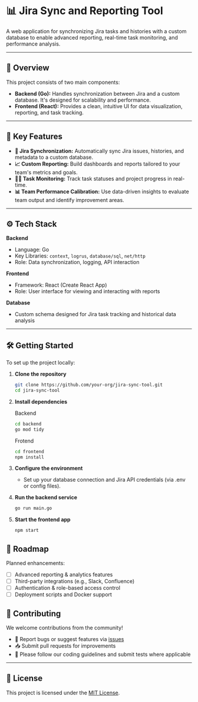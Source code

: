 # 📊 Jira Sync and Reporting Tool

A web application for synchronizing Jira tasks and histories with a custom database to enable advanced reporting, real-time task monitoring, and performance analysis.

---

## 🚀 Overview

This project consists of two main components:

- **Backend (Go):** Handles synchronization between Jira and a custom database. It's designed for scalability and performance.
- **Frontend (React):** Provides a clean, intuitive UI for data visualization, reporting, and task tracking.

---

## 🔑 Key Features

- **🔁 Jira Synchronization:** Automatically sync Jira issues, histories, and metadata to a custom database.
- **📈 Custom Reporting:** Build dashboards and reports tailored to your team's metrics and goals.
- **🕵️‍♂️ Task Monitoring:** Track task statuses and project progress in real-time.
- **📊 Team Performance Calibration:** Use data-driven insights to evaluate team output and identify improvement areas.

---

## ⚙️ Tech Stack

**Backend**
- Language: Go
- Key Libraries: `context`, `logrus`, `database/sql`, `net/http`
- Role: Data synchronization, logging, API interaction

**Frontend**
- Framework: React (Create React App)
- Role: User interface for viewing and interacting with reports

**Database**
- Custom schema designed for Jira task tracking and historical data analysis

---

## 🛠 Getting Started

To set up the project locally:

1. **Clone the repository**
   ```bash
   git clone https://github.com/your-org/jira-sync-tool.git
   cd jira-sync-tool
   ```

2. **Install dependencies**
    
    Backend
    ```bash
    cd backend
    go mod tidy
    ```
    
    Frotend
    ```bash
    cd frontend
    npm install
    ```
3. **Configure the environment**
   - Set up your database connection and Jira API credentials (via .env or config files).

4. **Run the backend service**
    ```bash
    go run main.go
    ```

5. **Start the frontend app**
    ```bash
    npm start
    ```


## 🧭 Roadmap

Planned enhancements:

- [ ] Advanced reporting & analytics features
- [ ] Third-party integrations (e.g., Slack, Confluence)
- [ ] Authentication & role-based access control
- [ ] Deployment scripts and Docker support

## 🤝 Contributing

We welcome contributions from the community!

- 🐛 Report bugs or suggest features via [issues](https://github.com/your-org/jira-sync-tool/issues)
- 📥 Submit pull requests for improvements
- 🙌 Please follow our coding guidelines and submit tests where applicable

---

## 📄 License

This project is licensed under the [MIT License](LICENSE).
